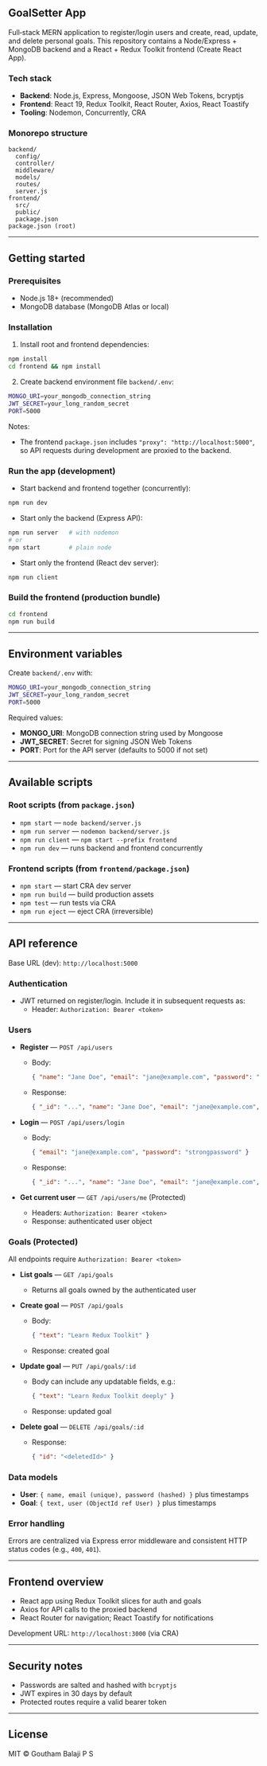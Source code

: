 ## GoalSetter App

Full‑stack MERN application to register/login users and create, read, update, and delete personal goals. This repository contains a Node/Express + MongoDB backend and a React + Redux Toolkit frontend (Create React App).

### Tech stack
- **Backend**: Node.js, Express, Mongoose, JSON Web Tokens, bcryptjs
- **Frontend**: React 19, Redux Toolkit, React Router, Axios, React Toastify
- **Tooling**: Nodemon, Concurrently, CRA

### Monorepo structure
```
backend/
  config/
  controller/
  middleware/
  models/
  routes/
  server.js
frontend/
  src/
  public/
  package.json
package.json (root)
```

---

## Getting started

### Prerequisites
- Node.js 18+ (recommended)
- MongoDB database (MongoDB Atlas or local)

### Installation
1. Install root and frontend dependencies:
```bash
npm install
cd frontend && npm install
```

2. Create backend environment file `backend/.env`:
```bash
MONGO_URI=your_mongodb_connection_string
JWT_SECRET=your_long_random_secret
PORT=5000
```

Notes:
- The frontend `package.json` includes `"proxy": "http://localhost:5000"`, so API requests during development are proxied to the backend.

### Run the app (development)
- Start backend and frontend together (concurrently):
```bash
npm run dev
```

- Start only the backend (Express API):
```bash
npm run server   # with nodemon
# or
npm start        # plain node
```

- Start only the frontend (React dev server):
```bash
npm run client
```

### Build the frontend (production bundle)
```bash
cd frontend
npm run build
```

---

## Environment variables
Create `backend/.env` with:
```bash
MONGO_URI=your_mongodb_connection_string
JWT_SECRET=your_long_random_secret
PORT=5000
```

Required values:
- **MONGO_URI**: MongoDB connection string used by Mongoose
- **JWT_SECRET**: Secret for signing JSON Web Tokens
- **PORT**: Port for the API server (defaults to 5000 if not set)

---

## Available scripts

### Root scripts (from `package.json`)
- `npm start` — `node backend/server.js`
- `npm run server` — `nodemon backend/server.js`
- `npm run client` — `npm start --prefix frontend`
- `npm run dev` — runs backend and frontend concurrently

### Frontend scripts (from `frontend/package.json`)
- `npm start` — start CRA dev server
- `npm run build` — build production assets
- `npm test` — run tests via CRA
- `npm run eject` — eject CRA (irreversible)

---

## API reference
Base URL (dev): `http://localhost:5000`

### Authentication
- JWT returned on register/login. Include it in subsequent requests as:
  - Header: `Authorization: Bearer <token>`

### Users
- **Register** — `POST /api/users`
  - Body:
    ```json
    { "name": "Jane Doe", "email": "jane@example.com", "password": "strongpassword" }
    ```
  - Response:
    ```json
    { "_id": "...", "name": "Jane Doe", "email": "jane@example.com", "token": "<jwt>" }
    ```

- **Login** — `POST /api/users/login`
  - Body:
    ```json
    { "email": "jane@example.com", "password": "strongpassword" }
    ```
  - Response:
    ```json
    { "_id": "...", "name": "Jane Doe", "email": "jane@example.com", "token": "<jwt>" }
    ```

- **Get current user** — `GET /api/users/me` (Protected)
  - Headers: `Authorization: Bearer <token>`
  - Response: authenticated user object

### Goals (Protected)
All endpoints require `Authorization: Bearer <token>`

- **List goals** — `GET /api/goals`
  - Returns all goals owned by the authenticated user

- **Create goal** — `POST /api/goals`
  - Body:
    ```json
    { "text": "Learn Redux Toolkit" }
    ```
  - Response: created goal

- **Update goal** — `PUT /api/goals/:id`
  - Body can include any updatable fields, e.g.:
    ```json
    { "text": "Learn Redux Toolkit deeply" }
    ```
  - Response: updated goal

- **Delete goal** — `DELETE /api/goals/:id`
  - Response:
    ```json
    { "id": "<deletedId>" }
    ```

### Data models
- **User**: `{ name, email (unique), password (hashed) }` plus timestamps
- **Goal**: `{ text, user (ObjectId ref User) }` plus timestamps

### Error handling
Errors are centralized via Express error middleware and consistent HTTP status codes (e.g., `400`, `401`).

---

## Frontend overview
- React app using Redux Toolkit slices for auth and goals
- Axios for API calls to the proxied backend
- React Router for navigation; React Toastify for notifications

Development URL: `http://localhost:3000` (via CRA)

---

## Security notes
- Passwords are salted and hashed with `bcryptjs`
- JWT expires in 30 days by default
- Protected routes require a valid bearer token

---

## License
MIT © Goutham Balaji P S


